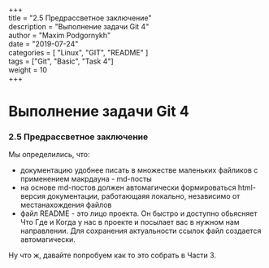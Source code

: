 ﻿+++  
title = "2.5  Предрассветное заключение"  
description = "Выполнение задачи Git 4"  
author = "Maxim Podgornykh"  
date = "2019-07-24"  
categories = [ "Linux", "GIT", "README" ]  
tags = ["Git", "Basic", "Task 4"]  
weight = 10  
+++

Выполнение задачи Git 4
========================


### 2.5  Предрассветное заключение

Мы определились, что:  
 - документацию удобнее писать в множестве маленьких файликов с применением макрдауна - md-посты  
 - на основе md-постов должен автомагически формироваться html-версия документации, работающаяя локально, независимо от местанахождения файлов  
 - файл README - это  лицо проекта. Он быстро и доступно обьясняет Что Где и Когда у нас в проекте и посылает вас в нужном нам направлении. Для сохранения актуальности ссылок файл создается автомагически.  
 
Ну что ж, давайте попробуем как то это собрать в Части 3.
